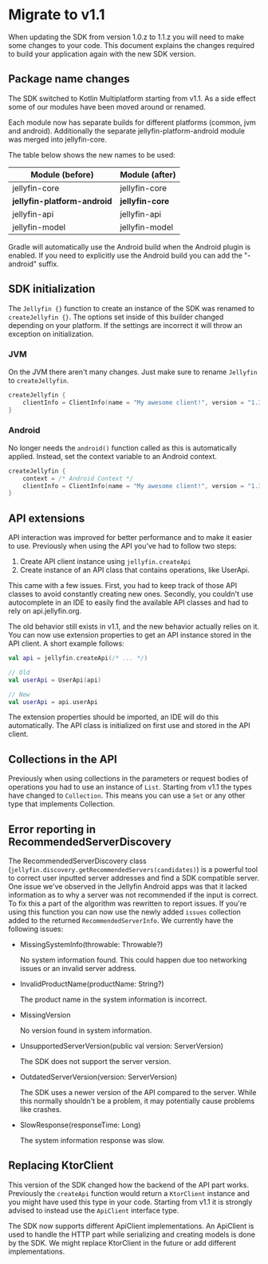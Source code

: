 # Migrate to v1.1

When updating the SDK from version 1.0.z to 1.1.z you will need to make some changes to your code. This document
explains the changes required to build your application again with the new SDK version.

## Package name changes

The SDK switched to Kotlin Multiplatform starting from v1.1. As a side effect some of our modules have been moved around
or renamed.

Each module now has separate builds for different platforms (common, jvm and android). Additionally the separate
jellyfin-platform-android module was merged into jellyfin-core.

The table below shows the new names to be used:

| Module (before)               | Module (after)    |
| ----------------------------- | ----------------- |
| jellyfin-core                 | jellyfin-core     |
| **jellyfin-platform-android** | **jellyfin-core** |
| jellyfin-api                  | jellyfin-api      |
| jellyfin-model                | jellyfin-model    |

Gradle will automatically use the Android build when the Android plugin is enabled. If you need to explicitly use the
Android build you can add the "-android" suffix.

## SDK initialization

The `Jellyfin {}` function to create an instance of the SDK was renamed to `createJellyfin {}`. The options set inside
of this builder changed depending on your platform. If the settings are incorrect it will throw an exception on
initialization.

### JVM

On the JVM there aren't many changes. Just make sure to rename `Jellyfin` to `createJellyfin`.

```kotlin
createJellyfin {
	clientInfo = ClientInfo(name = "My awesome client!", version = "1.33.7")
}
```

### Android

No longer needs the `android()` function called as this is automatically applied. Instead, set the context variable to
an Android context.

```kotlin
createJellyfin {
	context = /* Android Context */
	clientInfo = ClientInfo(name = "My awesome client!", version = "1.33.7")
}
```

## API extensions

API interaction was improved for better performance and to make it easier to use. Previously when using the API you've
had to follow two steps:

1. Create API client instance using `jellyfin.createApi`
2. Create instance of an API class that contains operations, like UserApi.

This came with a few issues. First, you had to keep track of those API classes to avoid constantly creating new ones.
Secondly, you couldn't use autocomplete in an IDE to easily find the available API classes and had to rely on
api.jellyfin.org.

The old behavior still exists in v1.1, and the new behavior actually relies on it. You can now use extension properties
to get an API instance stored in the API client. A short example follows:

```kotlin
val api = jellyfin.createApi(/* ... */)

// Old
val userApi = UserApi(api)

// New
val userApi = api.userApi 
```

The extension properties should be imported, an IDE will do this automatically. The API class is initialized on first
use and stored in the API client.

## Collections in the API

Previously when using collections in the parameters or request bodies of operations you had to use an instance of
`List`. Starting from v1.1 the types have changed to `Collection`. This means you can use a `Set` or any other type that
implements Collection.

## Error reporting in RecommendedServerDiscovery

The RecommendedServerDiscovery class (`jellyfin.discovery.getRecommendedServers(candidates)`) is a powerful tool to
correct user inputted server addresses and find a SDK compatible server. One issue we've observed in the Jellyfin
Android apps was that it lacked information as to why a server was not recommended if the input is correct. To fix this
a part of the algorithm was rewritten to report issues. If you're using this function you can now use the newly added
`issues` collection added to the returned `RecommendedServerInfo`. We currently have the following issues:

- MissingSystemInfo(throwable: Throwable?)

  No system information found. This could happen due too networking issues or an invalid server address.

- InvalidProductName(productName: String?)

  The product name in the system information is incorrect.

- MissingVersion

  No version found in system information.

- UnsupportedServerVersion(public val version: ServerVersion)

  The SDK does not support the server version.

- OutdatedServerVersion(version: ServerVersion)

  The SDK uses a newer version of the API compared to the server. While this normally shouldn't be a problem, it may
  potentially cause problems like crashes.

- SlowResponse(responseTime: Long)

  The system information response was slow.

## Replacing KtorClient 

This version of the SDK changed how the backend of the API part works. Previously the `createApi` function would return
a `KtorClient` instance and you might have used this type in your code. Starting from v1.1 it is strongly advised to
instead use the `ApiClient` interface type.

The SDK now supports different ApiClient implementations. An ApiClient is used to handle the HTTP part while serializing
and creating models is done by the SDK. We might replace KtorClient in the future or add different implementations.
